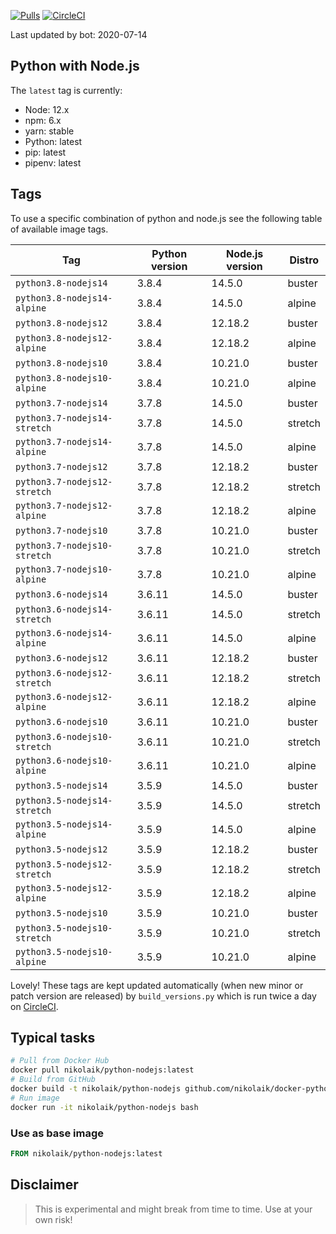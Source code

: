 [![Pulls](https://img.shields.io/docker/pulls/nikolaik/python-nodejs.svg?style=flat-square)](https://hub.docker.com/r/nikolaik/python-nodejs/)
[![CircleCI](https://img.shields.io/circleci/project/github/nikolaik/docker-python-nodejs.svg?style=flat-square)](https://circleci.com/gh/nikolaik/docker-python-nodejs)

Last updated by bot: 2020-07-14

## Python with Node.js
The `latest` tag is currently:

- Node: 12.x
- npm: 6.x
- yarn: stable
- Python: latest
- pip: latest
- pipenv: latest

## Tags
To use a specific combination of python and node.js see the following table of available image tags.

Tag | Python version | Node.js version | Distro
--- | --- | --- | ---
`python3.8-nodejs14` | 3.8.4 | 14.5.0 | buster
`python3.8-nodejs14-alpine` | 3.8.4 | 14.5.0 | alpine
`python3.8-nodejs12` | 3.8.4 | 12.18.2 | buster
`python3.8-nodejs12-alpine` | 3.8.4 | 12.18.2 | alpine
`python3.8-nodejs10` | 3.8.4 | 10.21.0 | buster
`python3.8-nodejs10-alpine` | 3.8.4 | 10.21.0 | alpine
`python3.7-nodejs14` | 3.7.8 | 14.5.0 | buster
`python3.7-nodejs14-stretch` | 3.7.8 | 14.5.0 | stretch
`python3.7-nodejs14-alpine` | 3.7.8 | 14.5.0 | alpine
`python3.7-nodejs12` | 3.7.8 | 12.18.2 | buster
`python3.7-nodejs12-stretch` | 3.7.8 | 12.18.2 | stretch
`python3.7-nodejs12-alpine` | 3.7.8 | 12.18.2 | alpine
`python3.7-nodejs10` | 3.7.8 | 10.21.0 | buster
`python3.7-nodejs10-stretch` | 3.7.8 | 10.21.0 | stretch
`python3.7-nodejs10-alpine` | 3.7.8 | 10.21.0 | alpine
`python3.6-nodejs14` | 3.6.11 | 14.5.0 | buster
`python3.6-nodejs14-stretch` | 3.6.11 | 14.5.0 | stretch
`python3.6-nodejs14-alpine` | 3.6.11 | 14.5.0 | alpine
`python3.6-nodejs12` | 3.6.11 | 12.18.2 | buster
`python3.6-nodejs12-stretch` | 3.6.11 | 12.18.2 | stretch
`python3.6-nodejs12-alpine` | 3.6.11 | 12.18.2 | alpine
`python3.6-nodejs10` | 3.6.11 | 10.21.0 | buster
`python3.6-nodejs10-stretch` | 3.6.11 | 10.21.0 | stretch
`python3.6-nodejs10-alpine` | 3.6.11 | 10.21.0 | alpine
`python3.5-nodejs14` | 3.5.9 | 14.5.0 | buster
`python3.5-nodejs14-stretch` | 3.5.9 | 14.5.0 | stretch
`python3.5-nodejs14-alpine` | 3.5.9 | 14.5.0 | alpine
`python3.5-nodejs12` | 3.5.9 | 12.18.2 | buster
`python3.5-nodejs12-stretch` | 3.5.9 | 12.18.2 | stretch
`python3.5-nodejs12-alpine` | 3.5.9 | 12.18.2 | alpine
`python3.5-nodejs10` | 3.5.9 | 10.21.0 | buster
`python3.5-nodejs10-stretch` | 3.5.9 | 10.21.0 | stretch
`python3.5-nodejs10-alpine` | 3.5.9 | 10.21.0 | alpine

Lovely! These tags are kept updated automatically (when new minor or patch version are released) by `build_versions.py` which is run twice a day on [CircleCI](https://circleci.com/gh/nikolaik/docker-python-nodejs).

## Typical tasks
```bash
# Pull from Docker Hub
docker pull nikolaik/python-nodejs:latest
# Build from GitHub
docker build -t nikolaik/python-nodejs github.com/nikolaik/docker-python-nodejs
# Run image
docker run -it nikolaik/python-nodejs bash
```

### Use as base image
```Dockerfile
FROM nikolaik/python-nodejs:latest
```

## Disclaimer
> This is experimental and might break from time to time. Use at your own risk!
